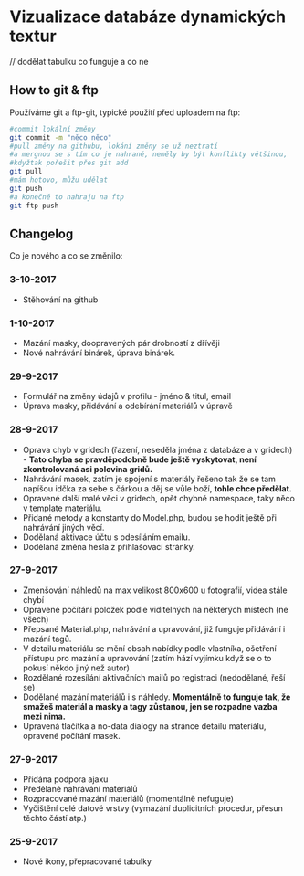 # Vizualizace databáze dynamických textur

// dodělat tabulku co funguje a co ne

## How to git & ftp

Používáme git a ftp-git, typické použití před uploadem na ftp:
```bash
#commit lokální změny
git commit -m "něco něco"
#pull změny na githubu, lokání změny se už neztratí
#a mergnou se s tím co je nahrané, neměly by být konflikty většinou,
#kdyžtak pořešit přes git add
git pull 
#mám hotovo, můžu udělat
git push
#a konečně to nahraju na ftp
git ftp push
```
## Changelog
Co je nového a co se změnilo:

### 3-10-2017
* Stěhování na github

### 1-10-2017
* Mazání masky, doopravených pár drobností z dřívěji
* Nové nahrávání binárek, úprava binárek.

### 29-9-2017
* Formulář na změny údajů v profilu - jméno & titul, email
* Úprava masky, přidávání a odebírání materiálů v úpravě

### 28-9-2017
* Oprava chyb v gridech (řazení, neseděla jména z databáze a v gridech) - **Tato chyba se pravděpodobně bude ještě vyskytovat, není zkontrolovaná asi polovina gridů.**
* Nahrávání masek, zatím je spojení s materiály řešeno tak že se tam napíšou idčka za sebe s čárkou a děj se vůle boží, **tohle chce předělat.**
* Opravené další malé věci v gridech, opět chybné namespace, taky něco v template materiálu.
* Přidané metody a konstanty do Model.php, budou se hodit ještě při nahrávání jiných věcí.
* Dodělaná aktivace účtu s odesíláním emailu.
* Dodělaná změna hesla z přihlašovací stránky.

### 27-9-2017
* Zmenšování náhledů na max velikost 800x600 u fotografií, videa stále chybí
* Opravené počítání položek podle viditelných na některých místech (ne všech)
* Přepsané Material.php, nahrávání a upravování, již funguje přidávání i mazání tagů.
* V detailu materiálu se mění obsah nabídky podle vlastníka, ošetření přístupu pro mazání a upravování (zatím hází vyjímku když se o to pokusí někdo jiný než autor)
* Rozdělané rozesílání aktivačních mailů po registraci (nedodělané, řeší se)
* Dodělané mazání materiálů i s náhledy. **Momentálně to funguje tak, že smažeš materiál a masky a tagy zůstanou, jen se rozpadne vazba mezi nima.**
* Upravená tlačítka a no-data dialogy na stránce detailu materiálu, opravené počítání masek.

### 27-9-2017
* Přidána podpora ajaxu
* Předělané nahrávání materiálů
* Rozpracované mazání materiálů (momentálně nefuguje)
* Vyčištění celé datové vrstvy (vymazání duplicitních procedur, přesun těchto částí atp.)

### 25-9-2017
* Nové ikony, přepracované tabulky